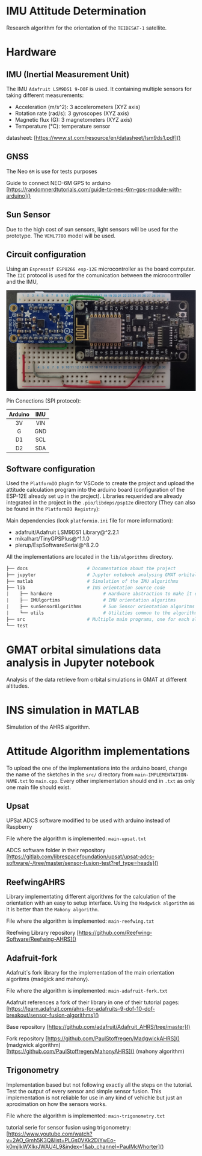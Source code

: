 # IMU Attitude Determination

Research algorithm for the orientation of the `TEIDESAT-1` satellite.



# Hardware

## IMU (Inertial Measurement Unit)

The IMU `Adafruit LSM9DS1 9-DOF` is used. It containing multiple sensors for taking different measurements:  
- Acceleration (m/s^2): 3 accelerometers (XYZ axis)
- Rotation rate (rad/s): 3 gyroscopes (XYZ axis)
- Magnetic flux (G): 3 magnetometers (XYZ axis)
- Temperature (°C): temperature sensor

datasheet: [https://www.st.com/resource/en/datasheet/lsm9ds1.pdf]()  

## GNSS

The Neo `6M` is use for tests purposes

Guide to connect NEO-6M GPS to arduino  
[https://randomnerdtutorials.com/guide-to-neo-6m-gps-module-with-arduino]()

## Sun Sensor

Due to the high cost of sun sensors, light sensors will be used for the prototype. The `VEML7700` model will be used.

## Circuit configuration

Using an `Espressif ESP8266 esp-12E` microcontroller as the board computer. The `I2C` protocol is used for the comunication between the microcontroller and the IMU, 

![circuit image](./docs/img/imu-attached-to-arduino-circuit.jpg)

Pin Conections (SPI protocol):

|  Arduino  |   IMU   | 
|:---------:|:-------:|
|    3V     |   VIN   |
|    G      |   GND   |
|    D1     |   SCL   |
|    D2     |   SDA   |

## Software configuration

Used the `PlatformIO` plugin for VSCode to create the project and upload the attitude calculation program into the arduino board (configuration of the ESP-12E already set up in the project). Libraries requerided are already integrated in the project in the `.pio/libdeps/psp12e` directory (They can also be found in the `PlatformIO Registry`):

Main dependencies (look `platformio.ini` file for more information):
- adafruit/Adafruit LSM9DS1 Library@^2.2.1
- mikalhart/TinyGPSPlus@^1.1.0
- plerup/EspSoftwareSerial@^8.2.0

All the implementations are located in the `lib/algorithms` directory. 

```py
├── docs                      # Documentation about the project
├── jupyter                   # Jupyter notebook analysing GMAT orbital simulations
├── matlab                    # Simulation of the IMU algorithms 
├── lib                       # INS orientation source code                   
|    ├── hardware                   # Hardware abstraction to make it easier to connect with the algortihms (all sensors are attached and setup in INS.hpp)
|    ├── IMUlgortims                # IMU orientation algoritms
|    ├── sunSensorAlgorithms        # Sun Sensor orientation algoritms
|    └── utils                      # Utilities common to the algorithms
├── src                       # Multiple main programs, one for each algorithm. Hardware sensor data is read and used to feed the algorithm
└── test
```



# GMAT orbital simulations data analysis in Jupyter notebook

Analysis of the data retrieve from orbital simulations in GMAT at different altitudes.



# INS simulation in MATLAB

Simulation of the AHRS algorithm.



# Attitude Algorithm implementations

To upload the one of the implementations into the arduino board, change the name of the sketches in the `src/` directory from `main-IMPLEMENTATION-NAME.txt` to `main.cpp`. Every other implementation should end in `.txt` as only one main file should exist.

## Upsat

UPSat ADCS software modified to be used with arduino instead of Raspberry

File where the algorithm is implemented: `main-upsat.txt`

ADCS software folder in their repository
[https://gitlab.com/librespacefoundation/upsat/upsat-adcs-software/-/tree/master/sensor-fusion-test?ref_type=heads]()

## ReefwingAHRS

Library implementating different algorithms for the calculation of the orientation with an easy to setup interface. Using the `Madgwick algorithm` as it is better than the `Mahony algorithm`.  

File where the algorithm is implemented: `main-reefwing.txt`

Reefwing Library repository
[https://github.com/Reefwing-Software/Reefwing-AHRS]() 

## Adafruit-fork

Adafruit`s fork library for the implementation of the main orientation algoritms (madgick and mahony).

File where the algorithm is implemented: `main-adafruit-fork.txt`

Adafruit references a fork of their library in one of their tutorial pages:  
[https://learn.adafruit.com/ahrs-for-adafruits-9-dof-10-dof-breakout/sensor-fusion-algorithms]()

Base repository 
[https://github.com/adafruit/Adafruit_AHRS/tree/master]()

Fork repository
[https://github.com/PaulStoffregen/MadgwickAHRS]() (madgwick algorithm)  
[https://github.com/PaulStoffregen/MahonyAHRS]() (mahony algorithm)

## Trigonometry 

Implementation based but not following exactly all the steps on the tutorial. Test the output of every sensor and simple sensor fusion. This implementation is not reliable for use in any kind of vehichle but just an aproximation on how the sensors works.

File where the algorithm is implemented: `main-trigonometry.txt`

tutorial serie for sensor fusion using trigonometry:  
[https://www.youtube.com/watch?v=2AO_Gmh5K3Q&list=PLGs0VKk2DiYwEo-k0mjIkWXlkrJWAU4L9&index=1&ab_channel=PaulMcWhorter]()